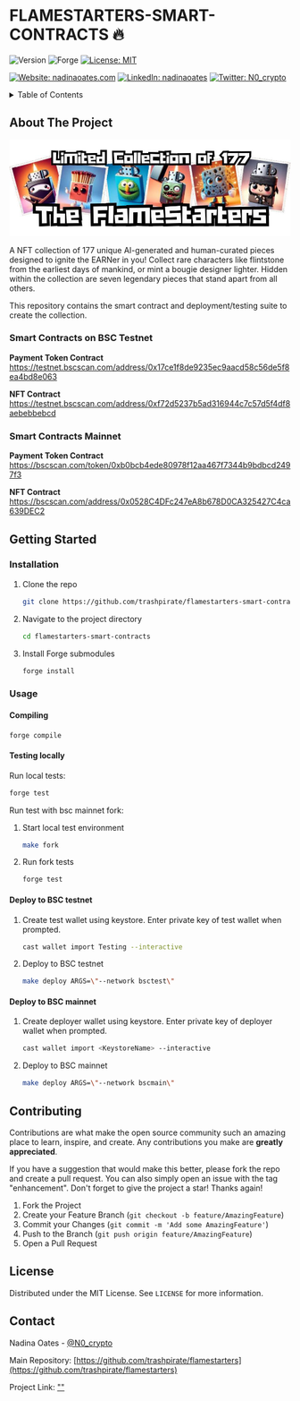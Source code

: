 # FLAMESTARTERS-SMART-CONTRACTS 🔥

![Version](https://img.shields.io/badge/version-1.0.0-blue.svg?style=for-the-badge)
![Forge](https://img.shields.io/badge/Forge-v0.2.0-blue?style=for-the-badge)
[![License: MIT](https://img.shields.io/github/license/trashpirate/hold-earn.svg?style=for-the-badge)](https://github.com/trashpirate/hold-earn/blob/main/LICENSE)

[![Website: nadinaoates.com](https://img.shields.io/badge/Portfolio-00e0a7?style=for-the-badge&logo=Website)](https://nadinaoates.com)
[![LinkedIn: nadinaoates](https://img.shields.io/badge/LinkedIn-0a66c2?style=for-the-badge&logo=LinkedIn&logoColor=f5f5f5)](https://linkedin.com/in/nadinaoates)
[![Twitter: N0\_crypto](https://img.shields.io/badge/@N0\_crypto-black?style=for-the-badge&logo=X)](https://twitter.com/N0\_crypto)

<!-- ![Node](https://img.shields.io/badge/node-v20.10.0-blue.svg?style=for-the-badge)
![NPM](https://img.shields.io/badge/npm-v10.2.3-blue?style=for-the-badge)
![Nextjs](https://img.shields.io/badge/next-v13.5.4-blue?style=for-the-badge)
![Tailwindcss](https://img.shields.io/badge/TailwindCSS-v3.0-blue?style=for-the-badge)
![Wagmi](https://img.shields.io/badge/Wagmi-v1.4.3-blue?style=for-the-badge) -->

<!-- TABLE OF CONTENTS -->
<details>
  <summary>Table of Contents</summary>
  <ol>
    <li>
      <a href="#about-the-project">About The Project</a>
    </li>
    <li>
      <a href="#getting-started">Getting Started</a>
      <ul>
        <li><a href="#installation">Installation</a></li>
        <li><a href="#usage">Usage</a></li>
      </ul>
    </li>
    <li><a href="#contributing">Contributing</a></li>
    <li><a href="#license">License</a></li>
    <li><a href="#contact">Contact</a></li>
    <!-- <li><a href="#acknowledgments">Acknowledgments</a></li> -->
  </ol>
</details>



<!-- ABOUT THE PROJECT -->
## About The Project

![FlameStarters](https://github.com/trashpirate/flamestarters/blob/master/flamestarters.jpg?raw=true)

A NFT collection of 177 unique AI-generated and human-curated pieces designed to ignite the EARNer in you! Collect rare characters like flintstone from the earliest days of mankind, or mint a bougie designer lighter. Hidden within the collection are seven legendary pieces that stand apart from all others.

This repository contains the smart contract and deployment/testing suite to create the collection.

### Smart Contracts on BSC Testnet

**Payment Token Contract**  
https://testnet.bscscan.com/address/0x17ce1f8de9235ec9aacd58c56de5f8ea4bd8e063

**NFT Contract**  
https://testnet.bscscan.com/address/0xf72d5237b5ad316944c7c57d5f4df8aebebbebcd

### Smart Contracts Mainnet

**Payment Token Contract**   
https://bscscan.com/token/0xb0bcb4ede80978f12aa467f7344b9bdbcd2497f3

**NFT Contract**  
https://bscscan.com/address/0x0528C4DFc247eA8b678D0CA325427C4ca639DEC2

<!-- GETTING STARTED -->
## Getting Started

### Installation

1. Clone the repo
   ```sh
   git clone https://github.com/trashpirate/flamestarters-smart-contracts.git
   ```
2. Navigate to the project directory
   ```sh
   cd flamestarters-smart-contracts
   ```
3. Install Forge submodules
   ```sh
   forge install
   ```

### Usage

#### Compiling
```sh
forge compile
```

#### Testing locally

Run local tests:  
```sh
forge test
```

Run test with bsc mainnet fork:
1. Start local test environment
    ```sh
    make fork
    ```
2. Run fork tests
    ```sh
    forge test
    ```

#### Deploy to BSC testnet

1. Create test wallet using keystore. Enter private key of test wallet when prompted.
    ```sh
    cast wallet import Testing --interactive
    ```
    
2. Deploy to BSC testnet
    ```sh
    make deploy ARGS=\"--network bsctest\"
    ```

#### Deploy to BSC mainnet
1. Create deployer wallet using keystore. Enter private key of deployer wallet when prompted.
    ```sh
    cast wallet import <KeystoreName> --interactive
    ```
    
2. Deploy to BSC mainnet
    ```sh
    make deploy ARGS=\"--network bscmain\"
    ```

<!-- CONTRIBUTING -->
## Contributing

Contributions are what make the open source community such an amazing place to learn, inspire, and create. Any contributions you make are **greatly appreciated**.

If you have a suggestion that would make this better, please fork the repo and create a pull request. You can also simply open an issue with the tag "enhancement".
Don't forget to give the project a star! Thanks again!

1. Fork the Project
2. Create your Feature Branch (`git checkout -b feature/AmazingFeature`)
3. Commit your Changes (`git commit -m 'Add some AmazingFeature'`)
4. Push to the Branch (`git push origin feature/AmazingFeature`)
5. Open a Pull Request


<!-- LICENSE -->
## License

Distributed under the MIT License. See `LICENSE` for more information.

<!-- CONTACT -->
## Contact

Nadina Oates - [@N0_crypto](https://twitter.com/N0_crypto)

Main Repository: [https://github.com/trashpirate/flamestarters](https://github.com/trashpirate/flamestarters)

Project Link: [""]()


<!-- ACKNOWLEDGMENTS -->
<!-- ## Acknowledgments -->


